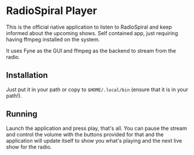 # RadioSpiral Player

This is the official native application to listen to RadioSpiral and keep informed
about the upcoming shows. Self contained app, just requiring having ffmpeg installed on the 
system.

It uses Fyne as the GUI and ffmpeg as the backend to stream from the radio.

## Installation

Just put it in your path or copy to `$HOME/.local/bin` (ensure that it is in your path!).

## Running

Launch the application and press play, that's all. You can pause the stream and control the
volume with the buttons provided for that and the application will update itself to show you
what's playing and the next live show for the radio.
